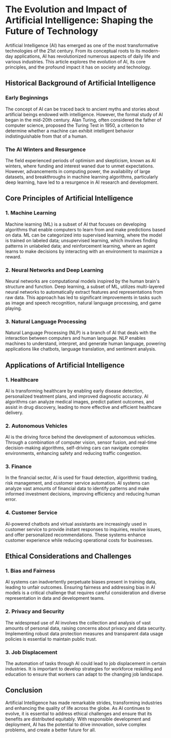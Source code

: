 # The Evolution and Impact of Artificial Intelligence: Shaping the Future of Technology

Artificial Intelligence (AI) has emerged as one of the most transformative technologies of the 21st century. From its conceptual roots to its modern-day applications, AI has revolutionized numerous aspects of daily life and various industries. This article explores the evolution of AI, its core principles, and the profound impact it has on society and technology.

## Historical Background of Artificial Intelligence
### Early Beginnings

 The concept of AI can be traced back to ancient myths and stories about artificial beings endowed with intelligence. However, the formal study of AI began in the mid-20th century. Alan Turing, often considered the father of computer science, proposed the Turing Test in 1950, a criterion to determine whether a machine can exhibit intelligent behavior indistinguishable from that of a human.

### The AI Winters and Resurgence
The field experienced periods of optimism and skepticism, known as AI winters, where funding and interest waned due to unmet expectations. However, advancements in computing power, the availability of large datasets, and breakthroughs in machine learning algorithms, particularly deep learning, have led to a resurgence in AI research and development.

## Core Principles of Artificial Intelligence
### 1. Machine Learning
Machine learning (ML) is a subset of AI that focuses on developing algorithms that enable computers to learn from and make predictions based on data. ML can be categorized into supervised learning, where the model is trained on labeled data; unsupervised learning, which involves finding patterns in unlabeled data; and reinforcement learning, where an agent learns to make decisions by interacting with an environment to maximize a reward.

### 2. Neural Networks and Deep Learning
Neural networks are computational models inspired by the human brain's structure and function. Deep learning, a subset of ML, utilizes multi-layered neural networks to automatically extract features and representations from raw data. This approach has led to significant improvements in tasks such as image and speech recognition, natural language processing, and game playing.

### 3. Natural Language Processing
Natural Language Processing (NLP) is a branch of AI that deals with the interaction between computers and human language. NLP enables machines to understand, interpret, and generate human language, powering applications like chatbots, language translation, and sentiment analysis.

## Applications of Artificial Intelligence
### 1. Healthcare
AI is transforming healthcare by enabling early disease detection, personalized treatment plans, and improved diagnostic accuracy. AI algorithms can analyze medical images, predict patient outcomes, and assist in drug discovery, leading to more effective and efficient healthcare delivery.

### 2. Autonomous Vehicles
AI is the driving force behind the development of autonomous vehicles. Through a combination of computer vision, sensor fusion, and real-time decision-making algorithms, self-driving cars can navigate complex environments, enhancing safety and reducing traffic congestion.

### 3. Finance
In the financial sector, AI is used for fraud detection, algorithmic trading, risk management, and customer service automation. AI systems can analyze vast amounts of financial data to identify patterns and make informed investment decisions, improving efficiency and reducing human error.

### 4. Customer Service
AI-powered chatbots and virtual assistants are increasingly used in customer service to provide instant responses to inquiries, resolve issues, and offer personalized recommendations. These systems enhance customer experience while reducing operational costs for businesses.

## Ethical Considerations and Challenges
### 1. Bias and Fairness
AI systems can inadvertently perpetuate biases present in training data, leading to unfair outcomes. Ensuring fairness and addressing bias in AI models is a critical challenge that requires careful consideration and diverse representation in data and development teams.

### 2. Privacy and Security
The widespread use of AI involves the collection and analysis of vast amounts of personal data, raising concerns about privacy and data security. Implementing robust data protection measures and transparent data usage policies is essential to maintain public trust.

### 3. Job Displacement
The automation of tasks through AI could lead to job displacement in certain industries. It is important to develop strategies for workforce reskilling and education to ensure that workers can adapt to the changing job landscape.

## Conclusion
Artificial Intelligence has made remarkable strides, transforming industries and enhancing the quality of life across the globe. As AI continues to evolve, it is essential to address ethical challenges and ensure that its benefits are distributed equitably. With responsible development and deployment, AI has the potential to drive innovation, solve complex problems, and create a better future for all.









